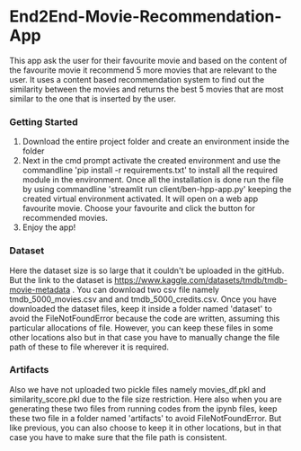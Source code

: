 # End2End-Movie-Recommendation-App
This app ask the user for their favourite movie and based on the content of the favourite movie it recommend 5 more movies that are relevant to the user. It uses a content based recommendation system to find out the similarity between the movies and returns the best 5 movies that are most similar to the one that is inserted by the user.

### Getting Started
1. Download the entire project folder and create an environment inside the folder
2. Next in the cmd prompt activate the created environment and use the commandline 'pip install -r requirements.txt' to install all the required module in the environment. Once all the installation is done run the file by using commandline 'streamlit run client/ben-hpp-app.py' keeping the created virtual environment activated.
It will open on a web app favourite movie. Choose your favourite and click the button for recommended movies.
3. Enjoy the app!

### Dataset
Here the dataset size is so large that it couldn't be uploaded in the gitHub. But the link to the dataset is https://www.kaggle.com/datasets/tmdb/tmdb-movie-metadata . You can download two csv file namely tmdb_5000_movies.csv and and tmdb_5000_credits.csv. Once you have downloaded the dataset files, keep it inside a folder named 'dataset' to avoid the FileNotFoundError because the code are written, assuming this particular allocations of file. However, you can keep these files in some other locations also but in that case you have to manually  change the file path of these to file wherever it is required.

### Artifacts
Also we have not uploaded two pickle files namely movies_df.pkl and similarity_score.pkl due to the file size restriction. Here also when you are generating these two files from running codes from the ipynb files, keep these two file in a folder named 'artifacts' to avoid FileNotFoundError. But like previous, you can also choose to keep it in other locations, but in that case you have to make sure that the file path is consistent. 
